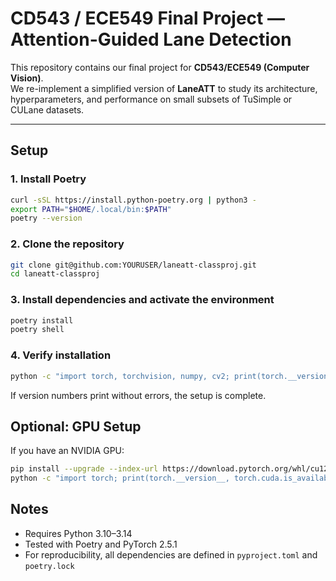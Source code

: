 # CD543 / ECE549 Final Project — Attention-Guided Lane Detection

This repository contains our final project for **CD543/ECE549 (Computer Vision)**.  
We re-implement a simplified version of **LaneATT** to study its architecture, hyperparameters, and performance on small subsets of TuSimple or CULane datasets.

---

## Setup

### 1. Install Poetry
```bash
curl -sSL https://install.python-poetry.org | python3 -
export PATH="$HOME/.local/bin:$PATH"
poetry --version
```

### 2. Clone the repository
```bash
git clone git@github.com:YOURUSER/laneatt-classproj.git
cd laneatt-classproj
```

### 3. Install dependencies and activate the environment
```bash
poetry install
poetry shell
```

### 4. Verify installation
```bash
python -c "import torch, torchvision, numpy, cv2; print(torch.__version__, torchvision.__version__, numpy.__version__, cv2.__version__)"
```

If version numbers print without errors, the setup is complete.

## Optional: GPU Setup

If you have an NVIDIA GPU:

```bash
pip install --upgrade --index-url https://download.pytorch.org/whl/cu121 torch==2.5.1 torchvision==0.20.1
python -c "import torch; print(torch.__version__, torch.cuda.is_available())"
```

## Notes

- Requires Python 3.10–3.14
- Tested with Poetry and PyTorch 2.5.1
- For reproducibility, all dependencies are defined in `pyproject.toml` and `poetry.lock`
